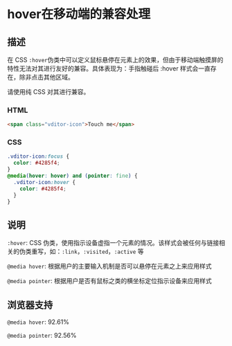 # hover在移动端的兼容处理

## 描述

在 CSS `:hover`伪类中可以定义鼠标悬停在元素上的效果，但由于移动端触摸屏的特性无法对其进行友好的兼容。具体表现为：手指触碰后 :hover 样式会一直存在，除非点击其他区域。

请使用纯 CSS 对其进行兼容。

### HTML

````html
<span class="vditor-icon">Touch me</span>
````

### CSS

````css
.vditor-icon:focus {
  color: #4285f4;
}
@media(hover: hover) and (pointer: fine) {
  .vditor-icon:hover {
    color: #4285f4;
  }
}
````

## 说明

`:hover`: CSS 伪类，使用指示设备虚指一个元素的情况。该样式会被任何与链接相关的伪类重写，如：`:link`，`:visited`，`:active` 等 

`@media hover`: 根据用户的主要输入机制是否可以悬停在元素之上来应用样式 

`@media pointer`: 根据用户是否有鼠标之类的横坐标定位指示设备来应用样式

## 浏览器支持

`@media hover`: 92.61% 

`@media pointer`: 92.56%